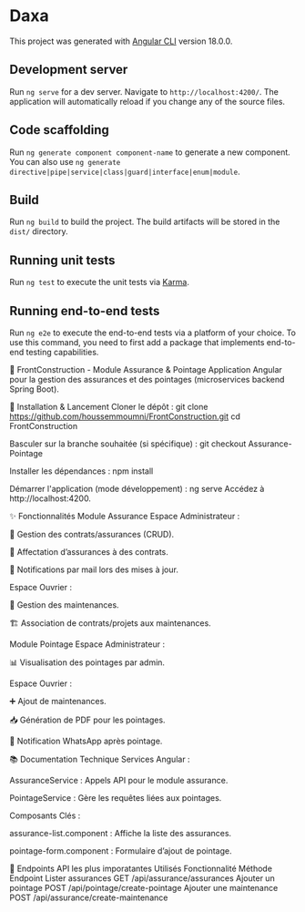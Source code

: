 # Daxa

This project was generated with [Angular CLI](https://github.com/angular/angular-cli) version 18.0.0.

## Development server

Run `ng serve` for a dev server. Navigate to `http://localhost:4200/`. The application will automatically reload if you change any of the source files.

## Code scaffolding

Run `ng generate component component-name` to generate a new component. You can also use `ng generate directive|pipe|service|class|guard|interface|enum|module`.

## Build

Run `ng build` to build the project. The build artifacts will be stored in the `dist/` directory.

## Running unit tests

Run `ng test` to execute the unit tests via [Karma](https://karma-runner.github.io).

## Running end-to-end tests

Run `ng e2e` to execute the end-to-end tests via a platform of your choice. To use this command, you need to first add a package that implements end-to-end testing capabilities.

🌟 FrontConstruction - Module Assurance & Pointage
Application Angular pour la gestion des assurances et des pointages (microservices backend Spring Boot).

🚀 Installation & Lancement
Cloner le dépôt :
git clone https://github.com/houssemmoumni/FrontConstruction.git
cd FrontConstruction

Basculer sur la branche souhaitée (si spécifique) :
git checkout Assurance-Pointage

Installer les dépendances :
npm install

Démarrer l'application (mode développement) :
ng serve
Accédez à http://localhost:4200.

✨ Fonctionnalités
Module Assurance
Espace Administrateur :

📝 Gestion des contrats/assurances (CRUD).

🔗 Affectation d’assurances à des contrats.

📧 Notifications par mail lors des mises à jour.

Espace Ouvrier :

🔧 Gestion des maintenances.

🏗️ Association de contrats/projets aux maintenances.

Module Pointage
Espace Administrateur :

📊 Visualisation des pointages par admin.

Espace Ouvrier :

➕ Ajout de maintenances.

📥 Génération de PDF pour les pointages.

📱 Notification WhatsApp après pointage.


📚 Documentation Technique
Services Angular :

AssuranceService : Appels API pour le module assurance.

PointageService : Gère les requêtes liées aux pointages.

Composants Clés :

assurance-list.component : Affiche la liste des assurances.

pointage-form.component : Formulaire d’ajout de pointage.

📜 Endpoints API les plus imporatantes Utilisés
Fonctionnalité	Méthode	Endpoint
Lister assurances	GET	/api/assurance/assurances
Ajouter un pointage	POST	/api/pointage/create-pointage
Ajouter une maintenance	POST	/api/assurance/create-maintenance
